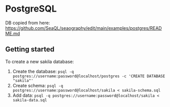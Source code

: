 # PostgreSQL

DB copied from here: https://github.com/SeaQL/seaography/edit/main/examples/postgres/README.md

## Getting started

To create a new sakila database:

1. Create the database: `psql -q postgres://username:password@localhost/postgres -c 'CREATE DATABASE "sakila"'`
2. Create schema: `psql -q postgres://username:password@localhost/sakila < sakila-schema.sql`
3. Add data: `psql -q postgres://username:password@localhost/sakila < sakila-data.sql`
